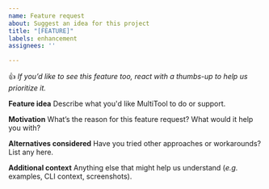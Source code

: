 ```yaml
---
name: Feature request
about: Suggest an idea for this project
title: "[FEATURE]"
labels: enhancement
assignees: ''

---
```


👍 *If you’d like to see this feature too, react with a thumbs-up to help us prioritize it.*

**Feature idea**
Describe what you'd like MultiTool to do or support.

**Motivation**
What’s the reason for this feature request? What would it help you with?

**Alternatives considered**
Have you tried other approaches or workarounds? List any here.

**Additional context**
Anything else that might help us understand (*e.g.* examples, CLI context, screenshots).
